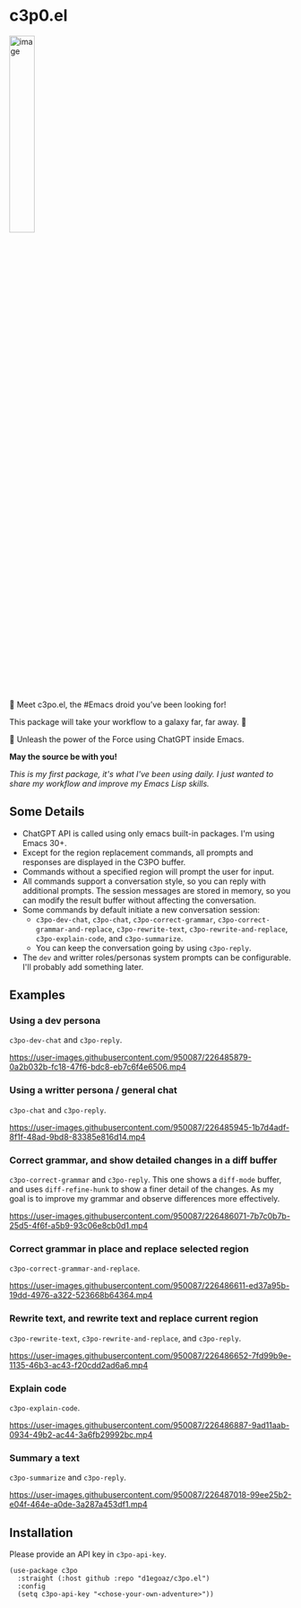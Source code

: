 # c3p0.el

<img height="30%" width="30%" alt="image" src="https://user-images.githubusercontent.com/950087/227041493-3828c13c-a403-407d-bdcc-75c1644274c5.png">

🤖 Meet c3po.el, the #Emacs droid you’ve been looking for!

This package will take your workflow to a galaxy far, far away. 🌟

🚀 Unleash the power of the Force using ChatGPT inside Emacs.

**May the source be with you!**

_This is my first package, it's what I've been using daily. I just wanted to share my workflow and improve my Emacs Lisp skills._

## Some Details
- ChatGPT API is called using only emacs built-in packages. I'm using Emacs 30+.
- Except for the region replacement commands, all prompts and responses are displayed in the C3PO buffer.
- Commands without a specified region will prompt the user for input.
- All commands support a conversation style, so you can reply with additional prompts.
  The session messages are stored in memory, so you can modify the result buffer without affecting the conversation.
- Some commands by default initiate a new conversation session:
  - `c3po-dev-chat`, `c3po-chat`, `c3po-correct-grammar`, `c3po-correct-grammar-and-replace`, `c3po-rewrite-text`, `c3po-rewrite-and-replace`, `c3po-explain-code`, and `c3po-summarize`.
  - You can keep the conversation going by using `c3po-reply`.
- The `dev` and writter roles/personas system prompts can be configurable. I'll probably add something later.

## Examples

### Using a dev persona
`c3po-dev-chat` and `c3po-reply`.

https://user-images.githubusercontent.com/950087/226485879-0a2b032b-fc18-47f6-bdc8-eb7c6f4e6506.mp4

### Using a writter persona / general chat
`c3po-chat` and `c3po-reply`.

https://user-images.githubusercontent.com/950087/226485945-1b7d4adf-8f1f-48ad-9bd8-83385e816d14.mp4

### Correct grammar, and show detailed changes in a diff buffer
`c3po-correct-grammar` and `c3po-reply`.
This one shows a `diff-mode` buffer, and uses `diff-refine-hunk` to show a finer detail of the changes. As my goal is to improve my grammar and observe differences more effectively.

https://user-images.githubusercontent.com/950087/226486071-7b7c0b7b-25d5-4f6f-a5b9-93c06e8cb0d1.mp4

### Correct grammar in place and replace selected region
`c3po-correct-grammar-and-replace`.

https://user-images.githubusercontent.com/950087/226486611-ed37a95b-19dd-4976-a322-523668b64364.mp4

### Rewrite text, and rewrite text and replace current region
`c3po-rewrite-text`, `c3po-rewrite-and-replace`, and `c3po-reply`.

https://user-images.githubusercontent.com/950087/226486652-7fd99b9e-1135-46b3-ac43-f20cdd2ad6a6.mp4

### Explain code
`c3po-explain-code`.

https://user-images.githubusercontent.com/950087/226486887-9ad11aab-0934-49b2-ac44-3a6fb29992bc.mp4

### Summary a text
`c3po-summarize` and `c3po-reply`.

https://user-images.githubusercontent.com/950087/226487018-99ee25b2-e04f-464e-a0de-3a287a453df1.mp4

## Installation

Please provide an API key in `c3po-api-key`.

```emacs-lisp
(use-package c3po
  :straight (:host github :repo "d1egoaz/c3po.el")
  :config
  (setq c3po-api-key "<chose-your-own-adventure>"))
```
